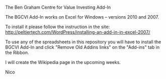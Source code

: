 The Ben Graham Centre for Value Investing Add-In

The BGCVI Add-In works on Excel for Windows – versions 2010 and 2007.

To install it please follow the instruction in the site: http://peltiertech.com/WordPress/installing-an-add-in-in-excel-2007/

To use any of the spreadsheets in this repository you will have to install the BGCVI Add-In and click "Remove Old Addins links" on the "Add-ins" tab in the Ribbon.

I will create the Wikipedia page in the upcoming weeks.

Nico
